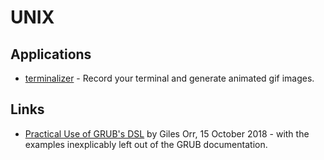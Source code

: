 # UNIX

## Applications

-   [terminalizer](https://github.com/faressoft/terminalizer) - Record your terminal and generate animated gif images.

## Links

-   [Practical Use of GRUB's DSL](https://www.gilesorr.com/grubdsl/) by Giles Orr, 15 October 2018 - with the examples inexplicably left out of the GRUB documentation.
